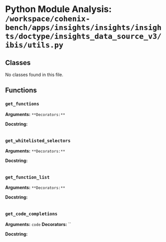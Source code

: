 # Python Module Analysis: `/workspace/cohenix-bench/apps/insights/insights/insights/doctype/insights_data_source_v3/ibis/utils.py`

## Classes

No classes found in this file.


## Functions

### `get_functions`
**Arguments:** ``
**Decorators:** ``

**Docstring:**
```

```
### `get_whitelisted_selectors`
**Arguments:** ``
**Decorators:** ``

**Docstring:**
```

```
### `get_function_list`
**Arguments:** ``
**Decorators:** ``

**Docstring:**
```

```
### `get_code_completions`
**Arguments:** `code`
**Decorators:** ``

**Docstring:**
```

```

